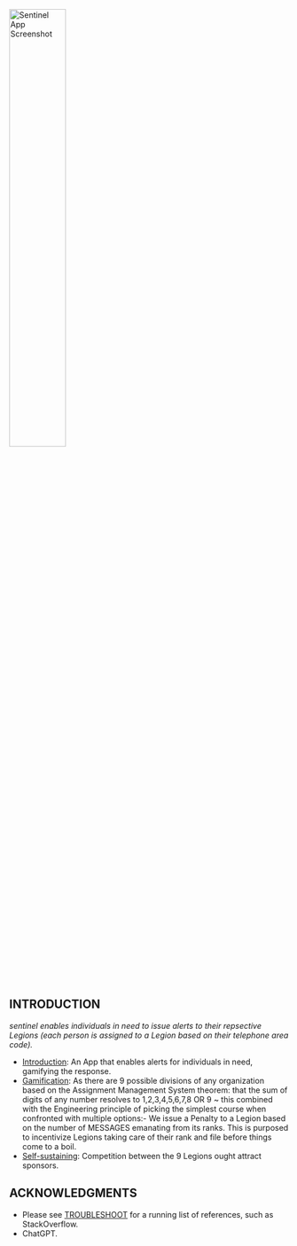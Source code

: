 <img src="https://github.com/salmanshuaib/sentinel/blob/main/new/Screenshot_20230407-234139.png" alt="Sentinel App Screenshot" style="width: 45%; height: auto; align: left;"> 

## INTRODUCTION
_sentinel enables individuals in need to issue alerts to their repsective Legions (each person is assigned to a Legion based on their telephone area code)._

- [Introduction](): An App that enables alerts for individuals in need, gamifying the response.
- [Gamification](): As there are 9 possible divisions of any organization based on the Assignment Management System theorem: that the sum of digits of any number resolves to 1,2,3,4,5,6,7,8 OR 9 ~ this combined with the Engineering principle of picking the simplest course when confronted with multiple options:-
    We issue a Penalty to a Legion based on the number of MESSAGES emanating from its ranks. This is purposed to incentivize Legions taking care of their rank and file before things come to a boil.
- [Self-sustaining](): Competition between the 9 Legions ought attract sponsors.

## ACKNOWLEDGMENTS
+ Please see [TROUBLESHOOT](https://github.com/salmanshuaib/sentinel/tree/main/%2B2_TROUBLESHOOT) for a running list of references, such as StackOverflow.
+ ChatGPT.
